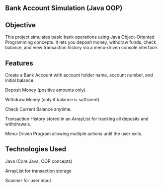 ## Bank Account Simulation (Java OOP)
## Objective
This project simulates basic bank operations using Java Object-Oriented Programming concepts. It lets you deposit money, withdraw funds, check balance, and view transaction history via a menu-driven console interface.

## Features
Create a Bank Account with account holder name, account number, and initial balance.

Deposit Money (positive amounts only).

Withdraw Money (only if balance is sufficient).

Check Current Balance anytime.

Transaction History stored in an ArrayList for tracking all deposits and withdrawals.

Menu-Driven Program allowing multiple actions until the user exits.

## Technologies Used
Java (Core Java, OOP concepts)

ArrayList for transaction storage

Scanner for user input
